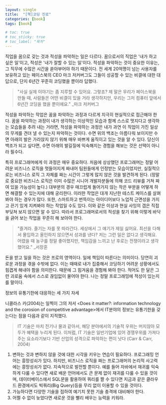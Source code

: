 ```yaml
---
layout: single
title:  "[책]코딩 진로"
categories: [book]
tags: [book]

# toc: true
# toc_sticky: true
# toc_label: "목차"
---
```


직업을 꿈으로 갖는 것과 적성을 파악하는 일은 다르다. 꿈으로서의 직업은 '내가 하고 싶은 일'이고, 적성은 '내가 잘할 수 있는 일'이다. 적성을 파악하는 것이 중요한 이유는, 그 직무에 수많은 시간을 쏟아부어야 하기 때문이다. 전 세계 20억명이 넘는 사용자를 보유하고 있는 페이스북의 CEO 마크 저커버그도 그들이 성공할 수 있는 비결에 대한 대답으로, 단지 6년간 꾸준히 코딩했을 뿐이라 답했다.

> "사실 실제 이야기는 좀 지루할 수 있어요. 그렇죠? 제 말은 우리가 페이스북을 만들 때, 사람들은 어떤 비결이 있을 거라 생각하지만, 우리는 그저 컴퓨터 앞에서 6년간 코딩을 했을 뿐이에요."
                                                                                                                         _마크 저커버그

적성을 파악하는 작업은 꿈을 파악하는 과정과 다르게 지극히 현실적으로 접근해야 한다. 꿈을 파악하는 과정이 내가 생각하는 이상적인 모습과 함께 스스로 멋지다고 생각하는 모습들을 추려 내는 거라면, 적성을 파악하는 과정은 내가 과연 이 직업이 가진 일상의 무게를 견뎌 낼 수 있는지 파악하는 것이다. 수면 위의 백조는 아름다워 보이지만 수면 아래의 발은 가라앉지 않기 위해 매우 바쁘게 움직이고 있는 것을 알 수 있다. 당신이 백조가 되고 싶다면, 수면 아래의 발길질에 익숙해지는 경험을 해보는 것은 선택이 아니라 필수다.

특히 프로그래머에게 이 과정은 매우 중요하다. 처음에 상상했던 프로그래머는 정말 어려운 비즈니스 로직을 멋들어지게 짜내어 팀원들에게 인정받는 모습이었지만, 실질적으로는 비즈니스 로직 그 자체를 짜는 시간이 그렇게 많지 않은 것을 발견하게 된다. (정말로 중요한 비즈니스 로직은 이미 수많은 시니어 개발자분들에 의해 코드 리뷰를 거쳐 짜여 있을 가능성이 높다.) 대부분의 경우 매끄럽게 돌어가지 않는 작은 부분을 어떻게 하면 해결할 수 있는지에 대해 궁리한다. 이러한 작업은 대개 지난한 테스트 케이스를 살펴봐야 하는 경우가 많다. 또한, 스마트하고 번뜩이는 아이디어보다 노업적 근면성을 가지고 끈기 있게 지켜봐야 하는 작업일 수도 있다. 이와 같은 이상과 현실 사잉의 갭은 직접 부딪쳐 보지 않으면 알 수 있다. 따라서 프로그래머로서의 적성을 찾기 위해 이렇게 바닥을 긁어 보는 작업을 꾸준히 해 보아야 한다.

> "즐겨라. 즐기는 자를 못 따라간다. 세상에서 그 얘기가 제일 싫어요. 최선을 다해서 몰입하고 올인하지 않으면서 성과를 낸다? 저는 그런 일은 없다고 생각해요. 어렸을 때 농구를 정말 좋아했지만, 책임감을 느끼고 난 후로는 전쟁이라고 생각했어요."                                                                _서장훈

돈을 받고 일을 하는 것은 프로의 영역이다. 일에 책임이 따른다는 의미이다. 당연히 괴로운 과정을 겪을 수밖에 없다. 이는 때때로 내가 집중해서 코딩하기 어려운 상황에서도 힘겹게 해내야 함을 의미한다. 때문에 그 힘겨움을 경험해 봐야 한다. 적어도 한 달은 그런 괴로움 속에서 스스로 끊임없이 물어야 한다. 나는 정말 프로그래밍에 적성이 있는지를 말이다.

정보의 유통기한에 대응하는 세 가지 자세

니콜라스 카(2004)는 일찍이 그의 저서 <Does it matter?: information technology and the corosion of competitive advantage>에서 IT분야의 정보는 유통기한을 갖는다는 점을 다음과 같이 지적했다.

> IT 기술은 마치 전기나 물과 같아서, 해당 분야에서의 기술적 우위는 머지않아 모두가 혜택을 누리게 된다. 이처럼, IT 기술은 일반기업에 있어 경쟁우위를 가져다주는 요소라기보다 기반 산업의 성격으로 파악하는 편이 낫다 (Carr & Carr, 2004)

1. 변하는 것과 변하지 않을 것에 대한 시각을 키우는 연습이 필요하다. 프로그래밍 언어는 흥망성쇠가 있다. 하지만, 비즈니스 로직을 짜는 프로그래머의 논리적 사고력에는 흥망성쇠가 없다. 지속적으로 발전할 뿐이다. 예를 들어 자바에서 재귀를 익숙하게 다룰 수 있다면 새로 배운 언어에서도 큰 문제 없이 재귀를 다룰 수 있을 것이며, 데이터베이스에서 SQL문을 활용하여 쿼리를 짤 수 있다면 지금과 같은 클라우드 환경에서도 빅쿼리(Big Query)등을 무리 없이 이용할 수 있을 것이다.
2. 가능하다면 다양한 기술을 접하여 예기치 못한 기술 충격에 대비해야 한다.
3. 어쩔 수 없이 늦었다면 새로운 것을 빨리 배우는 능력을 키워라.